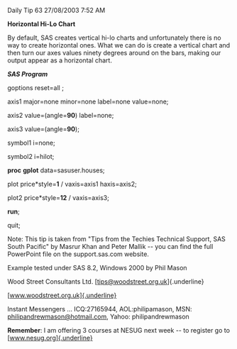 Daily Tip 63 27/08/2003 7:52 AM

**Horizontal Hi-Lo Chart**

By default, SAS creates vertical hi-lo charts and unfortunately there is
no way to create horizontal ones. What we can do is create a vertical
chart and then turn our axes values ninety degrees around on the bars,
making our output appear as a horizontal chart.

***SAS Program***

goptions reset=all ;

axis1 major=none minor=none label=none value=none;

axis2 value=(angle=**90**) label=none;

axis3 value=(angle=**90**);

symbol1 i=none;

symbol2 i=hilot;

**proc** **gplot** data=sasuser.houses;

plot price\*style=**1** / vaxis=axis1 haxis=axis2;

plot2 price\*style=**12** / vaxis=axis3;

**run**;

quit;

Note: This tip is taken from "Tips from the Techies Technical Support,
SAS South Pacific" by Masrur Khan and Peter Mallik -- you can find the
full PowerPoint file on the support.sas.com website.

Example tested under SAS 8.2, Windows 2000 by Phil Mason

Wood Street Consultants Ltd. [tips@woodstreet.org.uk]{.underline}

[www.woodstreet.org.uk]{.underline}

Instant Messengers ... ICQ:27165944, AOL:philipamason, MSN:
philipandrewmason@hotmail.com, Yahoo: philipandrewmason

**Remember**: I am offering 3 courses at NESUG next week -- to register
go to [www.nesug.org]{.underline}
